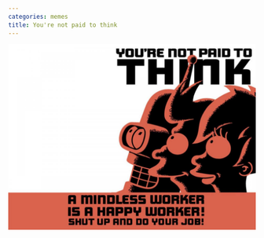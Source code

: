 ```yaml
---
categories: memes
title: You're not paid to think
---
```


![think](https://raw.githubusercontent.com/muneer78/muneer78.github.io/master/images/You%27re%20Not%20Paid%20To%20Think.jpg)


